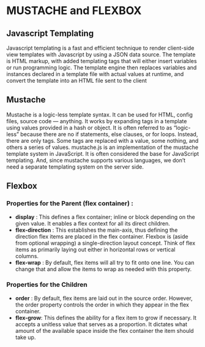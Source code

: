 # MUSTACHE and FLEXBOX
## Javascript Templating
Javascript templating is a fast and efficient technique to render client-side view templates with Javascript by using a JSON data source. The template is HTML markup, with added templating tags that will either insert variables or run programming logic.
The template engine then replaces variables and instances declared in a template file with actual values at runtime, and convert the template into an HTML file sent to the client
## Mustache
Mustache is a logic-less template syntax. It can be used for HTML, config files, source code — anything. It works by expanding tags in a template using values provided in a hash or object.
It is often referred to as “logic-less” because there are no if statements, else clauses, or for loops. Instead, there are only tags. Some tags are replaced with a value, some nothing, and others a series of values.
mustache.js is an implementation of the mustache template system in JavaScript. It is often considered the base for JavaScript templating. And, since mustache supports various languages, we don’t need a separate templating system on the server side.
## Flexbox
### Properties for the Parent (flex container) :
* **display** :
This defines a flex container; inline or block depending on the given value. It enables a flex context for all its direct children.
* **flex-direction** : This establishes the main-axis, thus defining the direction flex items are placed in the flex container. Flexbox is (aside from optional wrapping) a single-direction layout concept. Think of flex items as primarily laying out either in horizontal rows or vertical columns.
* **flex-wrap** : By default, flex items will all try to fit onto one line. You can change that and allow the items to wrap as needed with this property.
### Properties for the Children
* **order** : By default, flex items are laid out in the source order. However, the order property controls the order in which they appear in the flex container.
* **flex-grow**: This defines the ability for a flex item to grow if necessary. It accepts a unitless value that serves as a proportion. It dictates what amount of the available space inside the flex container the item should take up.


